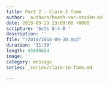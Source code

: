 ```yaml
---
title: Part 2 - Claim 2 fame
author: _authors/heath-van-staden.md
date: 2018-09-29 23:00:00 +0000
scripture: 'Acts 8:4-8 '
description: ''
file: "/2018/2018-09-30.mp3"
duration: '31:30'
length: 45845624
image: ''
category: message
series: _series/claim-to-fame.md

---
```

